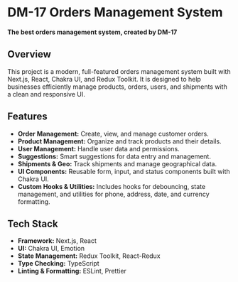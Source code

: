 # DM-17 Orders Management System

**The best orders management system, created by DM-17**

## Overview

This project is a modern, full-featured orders management system built with Next.js, React, Chakra UI, and Redux Toolkit. It is designed to help businesses efficiently manage products, orders, users, and shipments with a clean and responsive UI.

## Features

- **Order Management:** Create, view, and manage customer orders.
- **Product Management:** Organize and track products and their details.
- **User Management:** Handle user data and permissions.
- **Suggestions:** Smart suggestions for data entry and management.
- **Shipments & Geo:** Track shipments and manage geographical data.
- **UI Components:** Reusable form, input, and status components built with Chakra UI.
- **Custom Hooks & Utilities:** Includes hooks for debouncing, state management, and utilities for phone, address, date, and currency formatting.

## Tech Stack

- **Framework:** Next.js, React
- **UI:** Chakra UI, Emotion
- **State Management:** Redux Toolkit, React-Redux
- **Type Checking:** TypeScript
- **Linting & Formatting:** ESLint, Prettier
